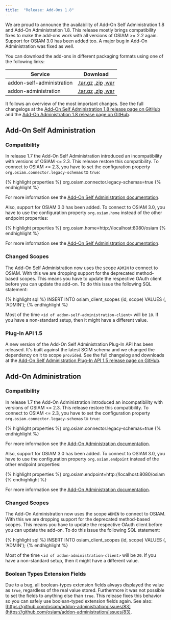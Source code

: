 ```yaml
---
title:  "Release: Add-Ons 1.8"
---
```


We are proud to announce the availability of Add-On Self Administration 1.8 and Add-On Administration 1.8.
This release mostly brings compatibility fixes to make the add-ons work with all versions of OSIAM >= 2.2 again.
Support for OSIAM 3.0 has been added too.
A major bug in Add-On Administration was fixed as well.

You can download the add-ons in different packaging formats using one of the following links:

<table>
  <thead>
    <tr>
      <th>Service</th>
      <th>Download</th>
    </tr>
  </thead>
  <tbody>
    <tr>
      <td>addon-self-administration</td>
      <td>
          <a href="https://github.com/osiam/addon-self-administration/releases/download/v1.8/addon-self-administration-1.8-distribution.tar.gz">.tar.gz</a>
          <a href="https://github.com/osiam/addon-self-administration/releases/download/v1.8/addon-self-administration-1.8-distribution.zip">.zip</a>
          <a href="https://github.com/osiam/addon-self-administration/releases/download/v1.8/addon-self-administration-1.8.war">.war</a>
      </td>
    </tr>
    <tr>
      <td>addon-administration</td>
      <td>
          <a href="https://github.com/osiam/addon-administration/releases/download/v1.8/addon-administration-1.8-distribution.tar.gz">.tar.gz</a>
          <a href="https://github.com/osiam/addon-administration/releases/download/v1.8/addon-administration-1.8-distribution.zip">.zip</a>
          <a href="https://github.com/osiam/addon-administration/releases/download/v1.8/addon-administration-1.8.war">.war</a>
      </td>
    </tr>
  </tbody>
</table>

It follows an overview of the most important changes.
See the full changelogs at the [Add-On Self Administration 1.8 release page on GitHub](https://github.com/osiam/addon-self-administration/releases/tag/v1.8)
and the [Add-On Administration 1.8 release page on GitHub](https://github.com/osiam/addon-administration/releases/tag/v1.8).

## Add-On Self Administration

### Compatibility

In release 1.7 the Add-On Self Administration introduced an incompatibility with versions of OSIAM <= 2.3.
This release restore this compatibility.
To connect to OSIAM <= 2.3, you have to set the configuration property `org.osiam.connector.legacy-schemas` to `true`:

{% highlight properties %}
org.osiam.connector.legacy-schemas=true
{% endhighlight %}

For more information see the [Add-On Self Administration documentation](https://github.com/osiam/addon-self-administration/blob/v1.8/docs/configuration.md#orgosiamconnectorlegacy-schemas).

Also, support for OSIAM 3.0 has been added.
To connect to OSIAM 3.0, you have to use the configuration property `org.osiam.home` instead of the other endpoint properties:

{% highlight properties %}
org.osiam.home=http://localhost:8080/osiam
{% endhighlight %}

For more information see the [Add-On Self Administration documentation](https://github.com/osiam/addon-self-administration/blob/v1.8/docs/configuration.md#osiam-3x).

### Changed Scopes

The Add-On Self Administration now uses the scope `ADMIN` to connect to OSIAM.
With this we are dropping support for the deprecated method-based scopes.
This means you have to update the respective OAuth client before you can update the add-on.
To do this issue the following SQL statement:

{% highlight sql %}
INSERT INTO osiam_client_scopes (id, scope) VALUES (<id of addon-self-administration-client>, 'ADMIN');
{% endhighlight %}

Most of the time `<id of addon-self-administration-client>` will be `10`.
If you have a non-standard setup, then it might have a different value.

### Plug-In API 1.5

A new version of the Add-On Self Administration Plug-In API has been released.
It's built against the latest SCIM schema and we changed the dependency on it to scope `provided`.
See the full changelog and downloads at the
[Add-On Self Administration Plug-In API 1.5 release page on GitHub](https://github.com/osiam/addon-self-administration-plugin-api/releases/tag/v1.5).

## Add-On Administration

### Compatibility

In release 1.7 the Add-On Administration introduced an incompatibility with versions of OSIAM <= 2.3.
This release restore this compatibility.
To connect to OSIAM <= 2.3, you have to set the configuration property `org.osiam.connector.legacy-schemas` to `true`:

{% highlight properties %}
org.osiam.connector.legacy-schemas=true
{% endhighlight %}

For more information see the [Add-On Administration documentation](https://github.com/osiam/addon-administration/blob/v1.8/README.md#osiam-endpoints-osiam-2x).

Also, support for OSIAM 3.0 has been added.
To connect to OSIAM 3.0, you have to use the configuration property `org.osiam.endpoint` instead of the other endpoint properties:

{% highlight properties %}
org.osiam.endpoint=http://localhost:8080/osiam
{% endhighlight %}

For more information see the [Add-On Administration documentation](https://github.com/osiam/addon-administration/blob/v1.8/README.md#osiam-endpoints-osiam-3x).

### Changed Scopes

The Add-On Administration now uses the scope `ADMIN` to connect to OSIAM.
With this we are dropping support for the deprecated method-based scopes.
This means you have to update the respective OAuth client before you can update the add-on.
To do this issue the following SQL statement:

{% highlight sql %}
INSERT INTO osiam_client_scopes (id, scope) VALUES (<id of addon-administration-client>, 'ADMIN');
{% endhighlight %}

Most of the time `<id of addon-administration-client>` will be `20`.
If you have a non-standard setup, then it might have a different value.

### Boolean Types Extension Fields

Due to a bug, all boolean-types extension fields always displayed the value as `true`, regardless of the real value stored.
Furthermore it was not possible to set the fields to anything else than `true`.
This release fixes this behavior so you can safely use boolean-typed extension fields again.
See also: [https://github.com/osiam/addon-administration/issues/83](https://github.com/osiam/addon-administration/issues/83).
